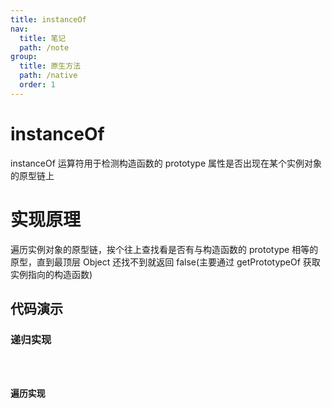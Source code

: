 ```yaml
---
title: instanceOf
nav:
  title: 笔记
  path: /note
group:
  title: 原生方法
  path: /native
  order: 1
---
```


# instanceOf

instanceOf 运算符用于检测构造函数的 prototype 属性是否出现在某个实例对象的原型链上

# 实现原理

遍历实例对象的原型链，挨个往上查找看是否有与构造函数的 prototype 相等的原型，直到最顶层 Object 还找不到就返回 false(主要通过 getPrototypeOf 获取实例指向的构造函数)

## 代码演示

### 递归实现

<code src="./demo/recursion.tsx" />

### 遍历实现

<code src="./demo/each.tsx" />
